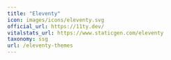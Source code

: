 ```yaml
---
title: "Eleventy"
icon: images/icons/eleventy.svg
official_url: https://11ty.dev/
vitalstats_url: https://www.staticgen.com/eleventy
taxonomy: ssg
url: /eleventy-themes
---
```

